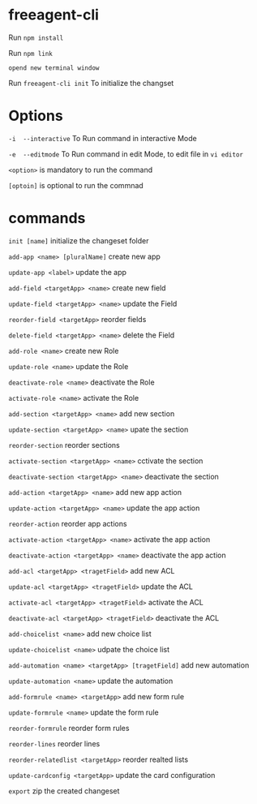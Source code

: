 # freeagent-cli

Run `npm install`

Run `npm link`

`opend new terminal window`

Run `freeagent-cli init` To initialize the changset

# Options
`-i  --interactive` To Run command in interactive Mode

`-e  --editmode` To Run command in edit Mode, to edit file in `vi editor`

`<option>` is mandatory to run the command

`[optoin]` is optional to run the commnad


# commands
  `init [name]`                                        initialize the changeset folder

  `add-app <name> [pluralName]`                      create new app
  
  `update-app <label>`                               update the app
  
  `add-field <targetApp> <name>`                     create new field
  
  `update-field <targetApp> <name>`                  update the Field
  
  `reorder-field <targetApp>`                        reorder fields
  
  `delete-field <targetApp> <name>`                  delete the Field
  
  `add-role <name>`                                  create new Role
  
  `update-role <name>`                               update the Role
  
  `deactivate-role <name>`                           deactivate the Role
  
  `activate-role <name>`                             activate the Role
  
  `add-section <targetApp> <name>`                   add new section
  
  `update-section <targetApp> <name>`                upate the section
  
  `reorder-section`                                  reorder sections
  
  `activate-section <targetApp> <name>`              cctivate the section
  
  `deactivate-section <targetApp> <name>`            deactivate the section
  
  `add-action <targetApp> <name>`                    add new app action
  
  `update-action <targetApp> <name>`                 update the app action
  
  `reorder-action`                                   reorder app actions
  
  `activate-action <targetApp> <name>`               activate the app action
  
  `deactivate-action <targetApp> <name>`             deactivate the app action
  
  `add-acl <targetApp> <tragetField>`                add new ACL
  
  `update-acl <targetApp> <tragetField>`             update the ACL
  
  `activate-acl <targetApp> <tragetField>`           activate the ACL
  
  `deactivate-acl <targetApp> <tragetField>`         deactivate the ACL
  
  `add-choicelist <name>`                            add new choice list
  
  `update-choicelist <name>`                         udpate the choice list
  
  `add-automation <name> <targetApp> [tragetField]`  add new automation
  
  `update-automation <name>`                         update the automation
  
  `add-formrule <name> <targetApp>`                  add new form rule
  
  `update-formrule <name>`                           update the form rule
  
  `reorder-formrule`                                 reorder form rules
  
  `reorder-lines`                                    reorder lines
  
  `reorder-relatedlist <targetApp>`                  reorder realted lists
  
  `update-cardconfig <targetApp>`                    update the card configuration
  
  `export`                                           zip the created changeset
